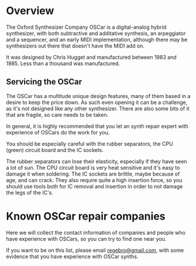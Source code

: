 # Overview

The Oxford Synthesizer Company OSCar is a digital-analog hybrid synthesizer,
with both subtractive and additative synthesis, an arpeggiator and a sequencer,
and an early MIDI implementation, although there may be synthesizers out there that doesn't have the MIDI add on.

It was designed by Chris Hugget and manufactured between 1983 and 1985. Less than a thousand was manufactured.

## Servicing the OSCar

The OSCar has a multitude unique design features, many of them based in a desire to keep the price down.
As such even opening it can be a challenge, as it's not designed like any other synthesizer.
There are also some bits of it that are fragile, so care needs to be taken.

In general, it is highly recommended that you let an synth repair expert with experience of OSCars do the work for you.

You should be especially careful with the rubber separators, the CPU (green) circuit board and the IC sockets. 

The rubber separators can lose their elasticity, especially if they have seen a lot of sun.
The CPU circuit board is very heat sensitive and it's easy to damage it when soldering.
The IC sockets are brittle, maybe because of age, and can crack. 
They also require quite a high insertion force, so you should use tools both for IC removal and insertion in order to not damage the legs of the IC's.

# Known OSCar repair companies

Here we will collect the contact information of companies and people who have experience with OSCars, so you can try to find one near you.

If you want to be on this list, please email regebro@gmail.com, with some evidence that you have experience with OSCar synths.
